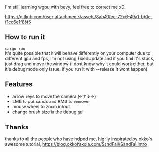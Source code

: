 I'm still learning wgpu with bevy, feel free to correct me xD.

https://github.com/user-attachments/assets/8ab40fec-72c6-49a1-bb1e-f1cc6e1f88f5  

## How to run it
<code>cargo run</code>  
It's quite possible that it will behave differently on your computer due to different gpu and fps, I'm not using FixedUpdate
and if you find it's stuck, just drag and move the window (i dont know why it could work either, but it's debug mode only issue, if you run it with --release it wont happen)

## Features
- arrow keys to move the camera (←↑↓→)
- LMB to put sands and RMB to remove
- mouse wheel to zoom in/out
- change brush size in the debug gui

## Thanks
thanks to all the people who have helped me, highly inspirated by okko's awesome tutorial, https://blog.okkohakola.com/SandFall/SandFallIntro
